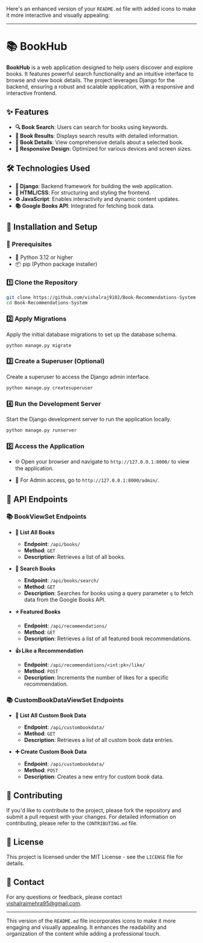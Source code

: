 Here's an enhanced version of your `README.md` file with added icons to make it more interactive and visually appealing:

---

# 📚 BookHub

**BookHub** is a web application designed to help users discover and explore books. It features powerful search functionality and an intuitive interface to browse and view book details. The project leverages Django for the backend, ensuring a robust and scalable application, with a responsive and interactive frontend.

## ✨ Features

- **🔍 Book Search**: Users can search for books using keywords.
- **📑 Book Results**: Displays search results with detailed information.
- **📘 Book Details**: View comprehensive details about a selected book.
- **📱 Responsive Design**: Optimized for various devices and screen sizes.

## 🛠️ Technologies Used

- **🧰 Django**: Backend framework for building the web application.
- **🎨 HTML/CSS**: For structuring and styling the frontend.
- **⚙️ JavaScript**: Enables interactivity and dynamic content updates.
- **📚 Google Books API**: Integrated for fetching book data.

## 🚀 Installation and Setup

### 📝 Prerequisites

- 🐍 Python 3.12 or higher
- 📦 pip (Python package installer)

### 1️⃣ Clone the Repository

```bash
git clone https://github.com/vishalraj9102/Book-Recommendations-System.git
cd Book-Recommendations-System
```

### 2️⃣ Apply Migrations

Apply the initial database migrations to set up the database schema.

```bash
python manage.py migrate
```

### 3️⃣ Create a Superuser (Optional)

Create a superuser to access the Django admin interface.

```bash
python manage.py createsuperuser
```

### 4️⃣ Run the Development Server

Start the Django development server to run the application locally.

```bash
python manage.py runserver
```

### 5️⃣ Access the Application

- 🌐 Open your browser and navigate to `http://127.0.0.1:8000/` to view the application.

- 🔑 For Admin access, go to `http://127.0.0.1:8000/admin/`.

## 🔗 API Endpoints

### **📚 BookViewSet Endpoints**

- **📝 List All Books**

  - **Endpoint**: `/api/books/`
  - **Method**: `GET`
  - **Description**: Retrieves a list of all books.

- **🔎 Search Books**

  - **Endpoint**: `/api/books/search/`
  - **Method**: `GET`
  - **Description**: Searches for books using a query parameter `q` to fetch data from the Google Books API.

- **⭐ Featured Books**

  - **Endpoint**: `/api/recommendations/`
  - **Method**: `GET`
  - **Description**: Retrieves a list of all featured book recommendations.

- **👍 Like a Recommendation**

  - **Endpoint**: `/api/recommendations/<int:pk>/like/`
  - **Method**: `POST`
  - **Description**: Increments the number of likes for a specific recommendation.

### **📚 CustomBookDataViewSet Endpoints**

- **📝 List All Custom Book Data**

  - **Endpoint**: `/api/custombookdata/`
  - **Method**: `GET`
  - **Description**: Retrieves a list of all custom book data entries.

- **➕ Create Custom Book Data**

  - **Endpoint**: `/api/custombookdata/`
  - **Method**: `POST`
  - **Description**: Creates a new entry for custom book data.

## 🤝 Contributing

If you'd like to contribute to the project, please fork the repository and submit a pull request with your changes. For detailed information on contributing, please refer to the `CONTRIBUTING.md` file.

## 📄 License

This project is licensed under the MIT License - see the `LICENSE` file for details.

## 📧 Contact

For any questions or feedback, please contact [vishalrajmehra95@gmail.com](mailto:vishalrajmehra95@gmail.com).

---

This version of the `README.md` file incorporates icons to make it more engaging and visually appealing. It enhances the readability and organization of the content while adding a professional touch.
